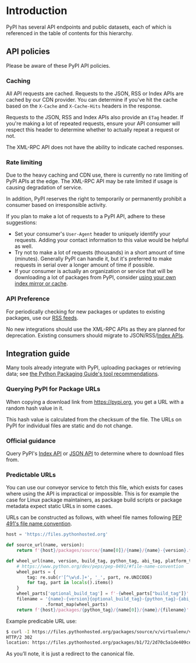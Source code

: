 # Introduction

<!--[[ preview('user-api-docs') ]]-->

PyPI has several API endpoints and public datasets, each of which is referenced
in the table of contents for this hierarchy.

## API policies

Please be aware of these PyPI API policies.

### Caching

All API requests are cached. Requests to the JSON, RSS or Index APIs are
cached by our CDN provider. You can determine if you've hit the cache based on
the `X-Cache` and `X-Cache-Hits` headers in the response.

Requests to the JSON, RSS and Index APIs also provide an `ETag` header. If
you're making a lot of repeated requests, ensure your API consumer will respect
this header to determine whether to actually repeat a request or not.

The XML-RPC API does not have the ability to indicate cached responses.

### Rate limiting

Due to the heavy caching and CDN use, there is currently no rate limiting of
PyPI APIs at the edge. The XML-RPC API may be rate limited if usage is causing
degradation of service.

In addition, PyPI reserves the right to temporarily or permanently prohibit a
consumer based on irresponsible activity.

If you plan to make a lot of requests to a PyPI API, adhere to these
suggestions:

* Set your consumer's `User-Agent` header to uniquely identify your requests.
  Adding your contact information to this value would be helpful as well.
* Try not to make a lot of requests (thousands) in a short amount of time
  (minutes). Generally PyPI can handle it, but it's preferred to make requests
  in serial over a longer amount of time if possible.
* If your consumer is actually an organization or service that will be
  downloading a lot of packages from PyPI, consider
  [using your own index mirror or cache].

### API Preference

For periodically checking for new packages or updates to existing packages,
use our [RSS feeds].

No new integrations should use the XML-RPC APIs as they are planned for
deprecation. Existing consumers should migrate to JSON/RSS/[Index APIs].

[Index APIs]: ./index-api.md
[using your own index mirror or cache]: https://packaging.python.org/guides/index-mirrors-and-caches/

## Integration guide

Many tools already integrate with PyPI, uploading packages or
retrieving data; see [the Python Packaging Guide's tool recommendations].

### Querying PyPI for Package URLs

When copying a download link from <https://pypi.org>, you get a URL with a
random hash value in it.

This hash value is calculated from the checksum of the file. The URLs on
PyPI for individual files are static and do not change.

### Official guidance

Query PyPI's [Index API] or [JSON API] to determine where to download files
from.

### Predictable URLs

You can use our conveyor service to fetch this file, which exists for
cases where using the API is impractical or impossible. This is for
example the case for Linux package maintainers, as package build scripts
or package metadata expect static URLs in some cases.

URLs can be constructed as follows, with wheel file names following
[PEP 491's file name convention].

```python
host = 'https://files.pythonhosted.org'

def source_url(name, version):
    return f'{host}/packages/source/{name[0]}/{name}/{name}-{version}.tar.gz'

def wheel_url(name, version, build_tag, python_tag, abi_tag, platform_tag):
    # https://www.python.org/dev/peps/pep-0491/#file-name-convention
    wheel_parts = {
        tag: re.sub(r'[^\w\d.]+', '_', part, re.UNICODE)
        for tag, part in locals().items()
    }
    wheel_parts['optional_build_tag'] = f'-{wheel_parts["build_tag"]}' if build_tag else ''
    filename = '{name}-{version}{optional_build_tag}-{python_tag}-{abi_tag}-{platform_tag}.whl'\
               .format_map(wheel_parts)
    return f'{host}/packages/{python_tag}/{name[0]}/{name}/{filename}'
```

Example predicable URL use:

```bash
$ curl -I https://files.pythonhosted.org/packages/source/v/virtualenv/virtualenv-15.2.0.tar.gz
HTTP/2 302
location: https://files.pythonhosted.org/packages/b1/72/2d70c5a1de409ceb3a27ff2ec007ecdd5cc52239e7c74990e32af57affe9/virtualenv-15.2.0.tar.gz
```

As you’ll note, it is just a redirect to the canonical file.

[the Python Packaging Guide's tool recommendations]: https://packaging.python.org/guides/tool-recommendations/

[RSS feeds]: ./feeds.md

[PEP 491's file name convention]: https://peps.python.org/pep-0491/#file-name-convention

[Index API]: ./index-api.md

[JSON API]: ./json.md
